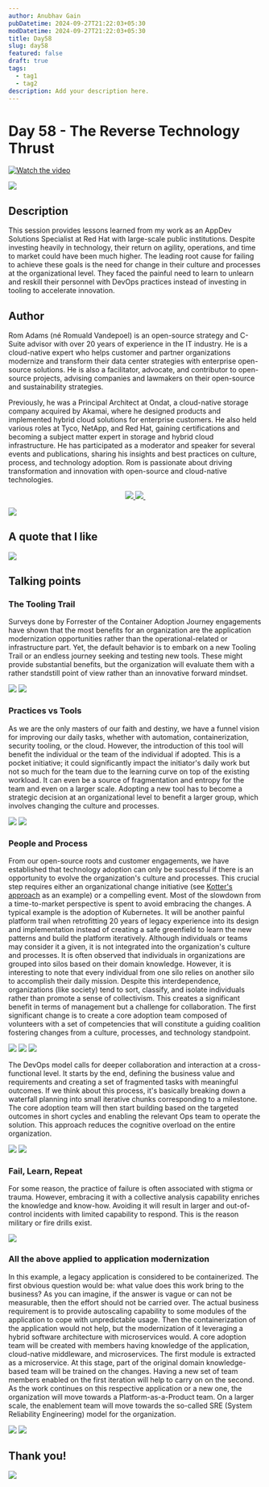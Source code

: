 ```yaml
---
author: Anubhav Gain
pubDatetime: 2024-09-27T21:22:03+05:30
modDatetime: 2024-09-27T21:22:03+05:30
title: Day58
slug: day58
featured: false
draft: true
tags:
  - tag1
  - tag2
description: Add your description here.
---
```


# Day 58 - The Reverse Technology Thrust

[![Watch the video](/thumbnails/day58.png)](https://www.youtube.com/watch?v=tmwjQnSTE5k)

![](../2024//Images/theReverseTechnologyThrust/CY24-90DevOps_The_Reverse_Technology_Thrust_01.png)

## Description

This session provides lessons learned from my work as an AppDev Solutions Specialist at Red Hat with large-scale public institutions. Despite investing heavily in technology, their return on agility, operations, and time to market could have been much higher. The leading root cause for failing to achieve these goals is the need for change in their culture and processes at the organizational level. They faced the painful need to learn to unlearn and reskill their personnel with DevOps practices instead of investing in tooling to accelerate innovation.

## Author

Rom Adams (né Romuald Vandepoel) is an open-source strategy and C-Suite advisor with over 20 years of experience in the IT industry. He is a cloud-native expert who helps customer and partner organizations modernize and transform their data center strategies with enterprise open-source solutions. He is also a facilitator, advocate, and contributor to open-source projects, advising companies and lawmakers on their open-source and sustainability strategies.

Previously, he was a Principal Architect at Ondat, a cloud-native storage company acquired by Akamai, where he designed products and implemented hybrid cloud solutions for enterprise customers. He also held various roles at Tyco, NetApp, and Red Hat, gaining certifications and becoming a subject matter expert in storage and hybrid cloud infrastructure. He has participated as a moderator and speaker for several events and publications, sharing his insights and best practices on culture, process, and technology adoption. Rom is passionate about driving transformation and innovation with open-source and cloud-native technologies.

<p align="center">
  <a href="https://www.linkedin.com/in/romdalf/">
    <img src="https://img.shields.io/badge/LinkedIn-0077B5?style=for-the-badge&logo=linkedin&logoColor=white" /> 
  </a> 
  <a href="https://twitter.com/romdalf">
    <img src="https://img.shields.io/badge/Twitter-1DA1F2?style=for-the-badge&logo=twitter&logoColor=white"   />
  </a>
  <a href="https://github.com/romdalf">
    <img />
  </a>
</p>

![](../2024//Images/theReverseTechnologyThrust/CY24-90DevOps_The_Reverse_Technology_Thrust_02.png)

## A quote that I like

![](../2024//Images/theReverseTechnologyThrust/CY24-90DevOps_The_Reverse_Technology_Thrust_03.png)

## Talking points

### The Tooling Trail

Surveys done by Forrester of the Container Adoption Journey engagements have shown that the most benefits for an organization are the application modernization opportunities rather than the operational-related or infrastructure part. Yet, the default behavior is to embark on a new Tooling Trail or an endless journey seeking and testing new tools. These might provide substantial benefits, but the organization will evaluate them with a rather standstill point of view rather than an innovative forward mindset.

![](../2024//Images/theReverseTechnologyThrust/CY24-90DevOps_The_Reverse_Technology_Thrust_04.png)
![](../2024//Images/theReverseTechnologyThrust/CY24-90DevOps_The_Reverse_Technology_Thrust_05.png)

### Practices vs Tools

As we are the only masters of our faith and destiny, we have a funnel vision for improving our daily tasks, whether with automation, containerization, security tooling, or the cloud.
However, the introduction of this tool will benefit the individual or the team of the individual if adopted. This is a pocket initiative; it could significantly impact the initiator's daily work but not so much for the team due to the learning curve on top of the existing workload. It can even be a source of fragmentation and entropy for the team and even on a larger scale.
Adopting a new tool has to become a strategic decision at an organizational level to benefit a larger group, which involves changing the culture and processes.

![](../2024//Images/theReverseTechnologyThrust/CY24-90DevOps_The_Reverse_Technology_Thrust_06.png)
![](../2024//Images/theReverseTechnologyThrust/CY24-90DevOps_The_Reverse_Technology_Thrust_07.png)

### People and Process

From our open-source roots and customer engagements, we have established that technology adoption can only be successful if there is an opportunity to evolve the organization's culture and processes. This crucial step requires either an organizational change initiative (see [Kotter's approach](https://www.kotterinc.com/methodology/8-steps/) as an example) or a compelling event.
Most of the slowdown from a time-to-market perspective is spent to avoid embracing the changes. A typical example is the adoption of Kubernetes. It will be another painful platform trail when retrofitting 20 years of legacy experience into its design and implementation instead of creating a safe greenfield to learn the new patterns and build the platform iteratively.
Although individuals or teams may consider it a given, it is not integrated into the organization's culture and processes.
It is often observed that individuals in organizations are grouped into silos based on their domain knowledge. However, it is interesting to note that every individual from one silo relies on another silo to accomplish their daily mission. Despite this interdependence, organizations (like society) tend to sort, classify, and isolate individuals rather than promote a sense of collectivism. This creates a significant benefit in terms of management but a challenge for collaboration.
The first significant change is to create a core adoption team composed of volunteers with a set of competencies that will constitute a guiding coalition fostering changes from a culture, processes, and technology standpoint.

![](../2024//Images/theReverseTechnologyThrust/CY24-90DevOps_The_Reverse_Technology_Thrust_08.png)
![](../2024//Images/theReverseTechnologyThrust/CY24-90DevOps_The_Reverse_Technology_Thrust_09.png)
![](../2024//Images/theReverseTechnologyThrust/CY24-90DevOps_The_Reverse_Technology_Thrust_10.png)

The DevOps model calls for deeper collaboration and interaction at a cross-functional level. It starts by the end, defining the business value and requirements and creating a set of fragmented tasks with meaningful outcomes.
If we think about this process, it's basically breaking down a waterfall planning into small iterative chunks corresponding to a milestone.
The core adoption team will then start building based on the targeted outcomes in short cycles and enabling the relevant Ops team to operate the solution. This approach reduces the cognitive overload on the entire organization.

![](../2024//Images/theReverseTechnologyThrust/CY24-90DevOps_The_Reverse_Technology_Thrust_11.png)
![](../2024//Images/theReverseTechnologyThrust/CY24-90DevOps_The_Reverse_Technology_Thrust_12.png)

### Fail, Learn, Repeat

For some reason, the practice of failure is often associated with stigma or trauma. However, embracing it with a collective analysis capability enriches the knowledge and know-how. Avoiding it will result in larger and out-of-control incidents with limited capability to respond.
This is the reason military or fire drills exist.

![](../2024//Images/theReverseTechnologyThrust/CY24-90DevOps_The_Reverse_Technology_Thrust_13.png)

### All the above applied to application modernization

In this example, a legacy application is considered to be containerized. The first obvious question would be: what value does this work bring to the business?
As you can imagine, if the answer is vague or can not be measurable, then the effort should not be carried over.
The actual business requirement is to provide autoscaling capability to some modules of the application to cope with unpredictable usage. Then the containerization of the application would not help, but the modernization of it leveraging a hybrid software architecture with microservices would.
A core adoption team will be created with members having knowledge of the application, cloud-native middleware, and microservices.
The first module is extracted as a microservice. At this stage, part of the original domain knowledge-based team will be trained on the changes. Having a new set of team members enabled on the first iteration will help to carry on on the second. As the work continues on this respective application or a new one, the organization will move towards a Platform-as-a-Product team.
On a larger scale, the enablement team will move towards the so-called SRE (System Reliability Engineering) model for the organization.

![](../2024//Images/theReverseTechnologyThrust/CY24-90DevOps_The_Reverse_Technology_Thrust_14.png)
![](../2024//Images/theReverseTechnologyThrust/CY24-90DevOps_The_Reverse_Technology_Thrust_15.png)

## Thank you!

![](../2024//Images/theReverseTechnologyThrust/CY24-90DevOps_The_Reverse_Technology_Thrust_16.png)
